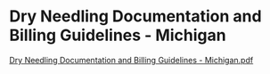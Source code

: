 # Dry Needling Documentation and Billing Guidelines - Michigan

[Dry Needling Documentation and Billing Guidelines - Michigan.pdf](Dry%20Needling%20Documentation%20and%20Billing%20Guidelines%20%20a91ca02e6d384871b18385084eb333ca/Dry_Needling_Documentation_and_Billing_Guidelines_-_Michigan.pdf)
